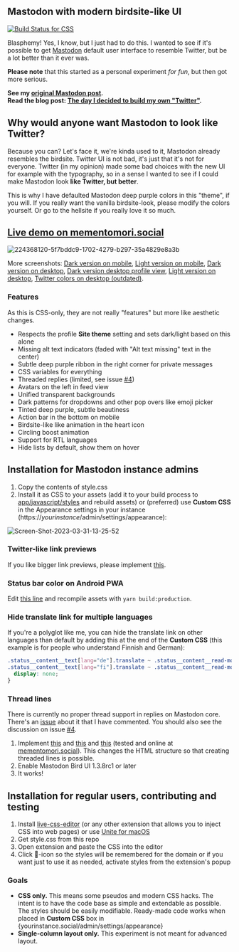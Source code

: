 ## Mastodon with modern birdsite-like UI

[![Build Status for CSS](https://github.com/ronilaukkarinen/mastodon-bird-ui/actions/workflows/styles.yml/badge.svg)](https://github.com/ronilaukkarinen/mastodon-bird-ui/actions/workflows/styles.yml)

Blasphemy! Yes, I know, but I just had to do this. I wanted to see if it's possible to get <a href="https://github.com/mastodon/mastodon">Mastodon</a> default user interface to resemble Twitter, but be a lot better than it ever was.

**Please note** that this started as a personal experiment _for fun_, but then got more serious.

**See my [original Mastodon post](https://mementomori.social/@rolle/109984108360395822).<br>
Read the blog post: [The day I decided to build my own "Twitter"](https://rolle.design/the-day-i-decided-to-build-my-own-twitter).**

## Why would anyone want Mastodon to look like Twitter?

Because you can? Let's face it, we're kinda used to it, Mastodon already resembles the birdsite. Twitter UI is not bad, it's just that it's not for everyone. Twitter (in my opinion) made some bad choices with the new UI for example with the typography, so in a sense I wanted to see if I could make Mastodon look **like Twitter, but better**.

This is why I have defaulted Mastodon deep purple colors in this "theme", if you will. If you really want the vanilla birdsite-look, please modify the colors yourself. Or go to the hellsite if you really love it so much.

## [Live demo on mementomori.social](https://mementomori.social)

![224368120-5f7bddc9-1702-4279-b297-35a4829e8a3b](https://user-images.githubusercontent.com/1534150/227730434-8a649484-d46c-4b5a-8137-930a302e54d8.png)

More screenshots: [Dark version on mobile](https://user-images.githubusercontent.com/1534150/225091661-004080da-58c6-4f66-8d1a-9510cf656980.png), [Light version on mobile](https://user-images.githubusercontent.com/1534150/227730439-f4408917-f92f-4424-a3c6-35169af967bd.jpg), [Dark version on desktop](https://user-images.githubusercontent.com/1534150/224481675-fa165053-30a4-4530-a2f4-ecc4ea08af4c.png), [Dark version desktop profile view](https://user-images.githubusercontent.com/1534150/225982793-89843f18-e2e5-46bc-b265-138f8ed460ca.png), [Light version on desktop](https://user-images.githubusercontent.com/1534150/227730450-c1b82e2c-8ab3-4474-84fc-b9d3422cdc8d.png), [Twitter colors on desktop (outdated)](https://user-images.githubusercontent.com/1534150/223725571-b7f8ef41-212c-476c-9006-4e7cb2ddc062.png).

### Features

As this is CSS-only, they are not really "features" but more like aesthetic changes.

- Respects the profile **Site theme** setting and sets dark/light based on this alone
- Missing alt text indicators (faded with "Alt text missing" text in the center)
- Subtle deep purple ribbon in the right corner for private messages
- CSS variables for everything
- Threaded replies (limited, see issue [#4](https://github.com/ronilaukkarinen/mastodon-bird-ui/issues/4#issuecomment-1493274306))
- Avatars on the left in feed view
- Unified transparent backgrounds
- Dark patterns for dropdowns and other pop overs like emoji picker
- Tinted deep purple, subtle beautiness
- Action bar in the bottom on mobile
- Birdsite-like like animation in the heart icon
- Circling boost animation
- Support for RTL languages
- Hide lists by default, show them on hover

## Installation for Mastodon instance admins

1. Copy the contents of style.css
2. Install it as CSS to your assets (add it to your build process to [app/javascript/styles](https://github.com/mastodon/mastodon/tree/main/app/javascript/styles) and rebuild assets) or (preferred) use **Custom CSS** in the Appearance settings in your instance (https://_yourinstance_/admin/settings/appearance):

![Screen-Shot-2023-03-31-13-25-52](https://user-images.githubusercontent.com/1534150/229111630-c8975708-134b-4887-b259-a87857193387.png)

### Twitter-like link previews

If you like bigger link previews, please implement [this](https://github.com/mastodon/mastodon/issues/21874#issuecomment-1332556018).

### Status bar color on Android PWA

Edit [this line](https://github.com/mastodon/mastodon/blob/f4f3e2b46e619fcc2eda48c2eb66c517b4f466aa/app/views/layouts/application.html.haml#L24) and recompile assets with `yarn build:production`.

### Hide translate link for multiple languages

If you're a polyglot like me, you can hide the translate link on other languages than default by adding this at the end of the **Custom CSS** (this example is for people who understand Finnish and German):

```css
.status__content__text[lang="de"].translate ~ .status__content__read-more-button,
.status__content__text[lang="fi"].translate ~ .status__content__read-more-button {
  display: none;
}
```

### Thread lines

There is currently no proper thread support in replies on Mastodon core. There's an [issue](https://github.com/mastodon/mastodon/issues/19570#issuecomment-1493057424) about it that I have commented. You should also see the discussion on issue [#4](https://github.com/ronilaukkarinen/mastodon-bird-ui/issues/4#issuecomment-1493274306).

1. Implement [this](https://github.com/ronilaukkarinen/mastodon/commit/1fddcb709ce2f80174ba45e0d908c2ba8f899290) and [this](https://github.com/ronilaukkarinen/mastodon/commit/54fb213aaa5a2982e81696e0369c584b23da77c2) and [this](https://github.com/ronilaukkarinen/mastodon/commit/25f2dea0117c215eb703db41237a323991343292) (tested and online at [mementomori.social](https://mementomori.social)). This changes the HTML structure so that creating threaded lines is possible.
2. Enable Mastodon Bird UI 1.3.8rc1 or later
3. It works!

## Installation for regular users, contributing and testing

1. Install [live-css-editor](https://github.com/webextensions/live-css-editor) (or any other extension that allows you to inject CSS into web pages) or use [Unite for macOS](https://www.bzgapps.com/unite)
2. Get style.css from this repo
3. Open extension and paste the CSS into the editor
4. Click 📌-icon so the styles will be remembered for the domain or if you want just to use it as needed, activate styles from the extension's popup

### Goals

- **CSS only.** This means some pseudos and modern CSS hacks. The intent is to have the code base as simple and extendable as possible. The styles should be easily modifiable. Ready-made code works when placed in **Custom CSS** box in {yourinstance.social/admin/settings/appearance}
- **Single-column layout only.** This experiment is not meant for advanced layout.
